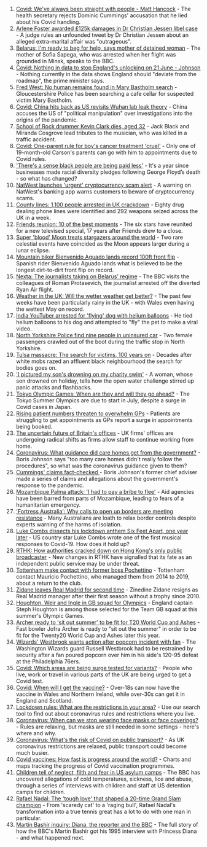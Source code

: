1. [Covid: We've always been straight with people - Matt Hancock](https://www.bbc.co.uk/news/uk-politics-57262790) - The health secretary rejects Dominic Cummings' accusation that he lied about his Covid handling.
2. [Arlene Foster awarded £125k damages in Dr Christian Jessen libel case](https://www.bbc.co.uk/news/uk-northern-ireland-57268308) - A judge rules an unfounded tweet by Dr Christian Jessen about an alleged extra-marital affair was "outrageous".
3. [Belarus: I'm ready to beg for help, says mother of detained woman](https://www.bbc.co.uk/news/world-europe-57251676) - The mother of Sofia Sapega, who was arrested when her flight was grounded in Minsk, speaks to the BBC.
4. [Covid: Nothing in data to stop England's unlocking on 21 June - Johnson](https://www.bbc.co.uk/news/uk-57269032) - Nothing currently in the data shows England should "deviate from the roadmap", the prime minister says.
5. [Fred West: No human remains found in Mary Bastholm search](https://www.bbc.co.uk/news/uk-england-gloucestershire-57266871) - Gloucestershire Police has been searching a cafe cellar for suspected victim Mary Bastholm.
6. [Covid: China hits back as US revisits Wuhan lab leak theory](https://www.bbc.co.uk/news/world-asia-china-57267729) - China accuses the US of "political manipulation" over investigations into the origins of the pandemic.
7. [School of Rock drummer Kevin Clark dies, aged 32](https://www.bbc.co.uk/news/newsbeat-57265742) - Jack Black and Miranda Cosgrove lead tributes to the musician, who was killed in a traffic accident.
8. [Covid: One-parent rule for boy's cancer treatment 'cruel'](https://www.bbc.co.uk/news/uk-wales-57255740) - Only one of 19-month-old Carson's parents can go with him to appointments due to Covid rules.
9. ['There's a sense black people are being paid less'](https://www.bbc.co.uk/news/business-57242348) - It's a year since businesses made racial diversity pledges following George Floyd’s death - so what has changed?
10. [NatWest launches 'urgent' cryptocurrency scam alert](https://www.bbc.co.uk/news/technology-57267199) - A warning on NatWest's banking app warns customers to beware of cryptocurrency scams.
11. [County lines: 1,100 people arrested in UK crackdown](https://www.bbc.co.uk/news/uk-57262070) - Eighty drug dealing phone lines were identified and 292 weapons seized across the UK in a week.
12. [Friends reunion: 10 of the best moments](https://www.bbc.co.uk/news/entertainment-arts-57120599) - The six stars have reunited for a new televised special, 17 years after Friends drew to a close.
13. [Super 'blood' Moon treats stargazers around the world](https://www.bbc.co.uk/news/world-57269272) - Two rare celestial events have coincided as the Moon appears larger during a lunar eclipse.
14. [Mountain biker Bienvenido Aguado lands record 100ft front flip](https://www.bbc.co.uk/news/world-57269382) - Spanish rider Bienvenido Aguado lands what is believed to be the longest dirt-to-dirt front flip on record.
15. [Nexta: The journalists taking on Belarus’ regime](https://www.bbc.co.uk/news/world-europe-57260241) - The BBC visits the colleagues of Roman Protasevich, the journalist arrested off the diverted Ryan Air flight.
16. [Weather in the UK: Will the wetter weather get better?](https://www.bbc.co.uk/news/uk-57270449) - The past few weeks have been particularly rainy in the UK - with Wales even having the wettest May on record.
17. [India YouTuber arrested for 'flying' dog with helium balloons](https://www.bbc.co.uk/news/world-asia-india-57266718) - He tied helium balloons to his dog and attempted to "fly" the pet to make a viral video.
18. [North Yorkshire Police find nine people in uninsured car](https://www.bbc.co.uk/news/uk-england-york-north-yorkshire-57261144) - Two female passengers crawled out of the boot during the traffic stop in North Yorkshire.
19. [Tulsa massacre: The search for victims, 100 years on](https://www.bbc.co.uk/news/world-us-canada-57244863) - Decades after white mobs razed an affluent black neighbourhood the search for bodies goes on.
20. ['I pictured my son's drowning on my charity swim'](https://www.bbc.co.uk/news/uk-scotland-edinburgh-east-fife-57255690) - A woman, whose son drowned on holiday, tells how the open water challenge stirred up panic attacks and flashbacks.
21. [Tokyo Olympic Games: When are they and will they go ahead?](https://www.bbc.co.uk/news/world-asia-57240044) - The Tokyo Summer Olympics are due to start in July, despite a surge in Covid cases in Japan.
22. [Rising patient numbers threaten to overwhelm GPs](https://www.bbc.co.uk/news/health-57229848) - Patients are struggling to get appointments as GPs report a surge in appointments being booked.
23. [The uncertain future of Britain's offices](https://www.bbc.co.uk/news/business-57231021) - UK firms' offices are undergoing radical shifts as firms allow staff to continue working from home.
24. [Coronavirus: What guidance did care homes get from the government?](https://www.bbc.co.uk/news/52674073) - Boris Johnson says "too many care homes didn't really follow the procedures", so what was the coronavirus guidance given to them?
25. [Cummings' claims fact-checked ](https://www.bbc.co.uk/news/57254305) - Boris Johnson's former chief adviser made a series of claims and allegations about the government's response to the pandemic.
26. [Mozambique Palma attack: 'I had to pay a bribe to flee'](https://www.bbc.co.uk/news/world-africa-57254543) - Aid agencies have been barred from parts of Mozambique, leading to fears of a humanitarian emergency.
27. ['Fortress Australia': Why calls to open up borders are meeting resistance](https://www.bbc.co.uk/news/world-australia-57224635) - Many Australians are loath to relax border controls despite experts warning of the harms of isolation.
28. [Luke Combs dissects his lockdown anthem Six Feet Apart, one year later](https://www.bbc.co.uk/news/entertainment-arts-57257580) - US country star Luke Combs wrote one of the first musical responses to Covid-19. How does it hold up?
29. [RTHK: How authorities cracked down on Hong Kong's only public broadcaster](https://www.bbc.co.uk/news/world-asia-china-57253030) - New changes in RTHK have signalled that its fate as an independent public service may be under threat.
30. [Tottenham make contact with former boss Pochettino](https://www.bbc.co.uk/sport/football/57268046) - Tottenham contact Mauricio Pochettino, who managed them from 2014 to 2019, about a return to the club.
31. [Zidane leaves Real Madrid for second time](https://www.bbc.co.uk/sport/football/57263375) - Zinedine Zidane resigns as Real Madrid manager after their first season without a trophy since 2010.
32. [Houghton, Weir and Ingle in GB squad for Olympics](https://www.bbc.co.uk/sport/football/57255330) - England captain Steph Houghton is among those selected for the Team GB squad at this summer's Olympic Games.
33. [Archer ready to 'sit out summer' to be fit for T20 World Cup and Ashes](https://www.bbc.co.uk/sport/cricket/57254116) - Fast bowler Jofra Archer is ready to "sit out the summer" in order to be fit for the Twenty20 World Cup and Ashes later this year.
34. [Wizards' Westbrook wants action after popcorn incident with fan](https://www.bbc.co.uk/sport/basketball/57265889) - The Washington Wizards guard Russell Westbrook had to be restrained by security after a fan poured popcorn over him in his side's 120-95 defeat at the Philadelphia 76ers.
35. [Covid: Which areas are being surge tested for variants?](https://www.bbc.co.uk/news/explainers-54872039) - People who live, work or travel in various parts of the UK are being urged to get a Covid test.
36. [Covid: When will I get the vaccine?](https://www.bbc.co.uk/news/health-55045639) - Over-18s can now have the vaccine in Wales and Northern Ireland, while over-30s can get it in England and Scotland.
37. [Lockdown rules: What are the restrictions in your area?](https://www.bbc.co.uk/news/uk-54373904) - Use our search tool to find out about coronavirus rules and restrictions where you live.
38. [Coronavirus: When can we stop wearing face masks or face coverings?](https://www.bbc.co.uk/news/health-51205344) - Rules are relaxing, but masks are still needed in some settings - here's where and why.
39. [Coronavirus: What's the risk of Covid on public transport?](https://www.bbc.co.uk/news/health-51736185) - As UK coronavirus restrictions are relaxed, public transport could become much busier.
40. [Covid vaccines: How fast is progress around the world?](https://www.bbc.co.uk/news/world-56237778) - Charts and maps tracking the progress of Covid vaccination programmes.
41. [Children tell of neglect, filth and fear in US asylum camps](https://www.bbc.co.uk/news/world-us-canada-57149721) - The BBC has uncovered allegations of cold temperatures, sickness, lice and abuse, through a series of interviews with children and staff at US detention camps for children.
42. [Rafael Nadal: The 'tough love' that shaped a 20-time Grand Slam champion](https://www.bbc.co.uk/sport/tennis/56090941) - From 'scaredy cat' to a 'raging bull', Rafael Nadal's transformation into a true tennis great has a lot to do with one man in particular.
43. [Martin Bashir inquiry: Diana, the reporter and the BBC](https://www.bbc.co.uk/news/uk-56680229) - The full story of how the BBC's Martin Bashir got his 1995 interview with Princess Diana - and what happened next.
